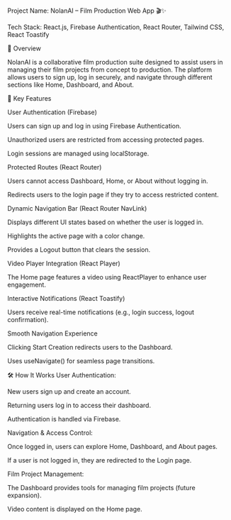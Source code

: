 Project Name: NolanAI – Film Production Web App 🎬✨

Tech Stack: React.js, Firebase Authentication, React Router, Tailwind CSS, React Toastify

🔹 Overview

NolanAI is a collaborative film production suite designed to assist users in managing their film projects from concept to production. The platform allows users to sign up, log in securely, and navigate through different sections like Home, Dashboard, and About.

🎯 Key Features

User Authentication (Firebase)

Users can sign up and log in using Firebase Authentication.

Unauthorized users are restricted from accessing protected pages.

Login sessions are managed using localStorage.

Protected Routes (React Router)

Users cannot access Dashboard, Home, or About without logging in.

Redirects users to the login page if they try to access restricted content.

Dynamic Navigation Bar (React Router NavLink)

Displays different UI states based on whether the user is logged in.

Highlights the active page with a color change.

Provides a Logout button that clears the session.

Video Player Integration (React Player)

The Home page features a video using ReactPlayer to enhance user engagement.

Interactive Notifications (React Toastify)

Users receive real-time notifications (e.g., login success, logout confirmation).

Smooth Navigation Experience

Clicking Start Creation redirects users to the Dashboard.

Uses useNavigate() for seamless page transitions.

🛠️ How It Works
User Authentication:

New users sign up and create an account.

Returning users log in to access their dashboard.

Authentication is handled via Firebase.

Navigation & Access Control:

Once logged in, users can explore Home, Dashboard, and About pages.

If a user is not logged in, they are redirected to the Login page.

Film Project Management:

The Dashboard provides tools for managing film projects (future expansion).

Video content is displayed on the Home page.
